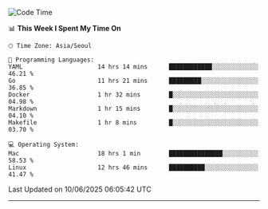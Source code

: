 <!---
[![JS's LinkedIn](https://img.shields.io/badge/LinkedIn-blue?style=for-the-badge&logo=linkedin)](https://www.linkedin.com/in/jaeseung-lee-5a2a32139/) 
[![JS's Notion](https://img.shields.io/badge/Notion-black?style=for-the-badge&logo=notion)](https://bit.ly/ljswiki1) <br><br>
-->
<!-- ![JS's GitHub stats](https://github-readme-stats-lemon-five.vercel.app/api?username=tkxkd0159&hide=contribs,prs,stars,issues&show_icons=true&theme=react&include_all_commits=true)   -->
<!-- ![Top Langs](https://github-readme-stats-lemon-five.vercel.app/api/top-langs/?username=tkxkd0159&layout=compact&hide=jupyter%20notebook,scss,html,css&langs_count=10)  -->


<!--START_SECTION:waka-->
![Code Time](http://img.shields.io/badge/Code%20Time-3%2C755%20hrs%2041%20mins-blue)

📊 **This Week I Spent My Time On** 

```text
🕑︎ Time Zone: Asia/Seoul

💬 Programming Languages: 
YAML                     14 hrs 14 mins      ████████████░░░░░░░░░░░░░   46.21 % 
Go                       11 hrs 21 mins      █████████░░░░░░░░░░░░░░░░   36.85 % 
Docker                   1 hr 32 mins        █░░░░░░░░░░░░░░░░░░░░░░░░   04.98 % 
Markdown                 1 hr 15 mins        █░░░░░░░░░░░░░░░░░░░░░░░░   04.10 % 
Makefile                 1 hr 8 mins         █░░░░░░░░░░░░░░░░░░░░░░░░   03.70 % 

💻 Operating System: 
Mac                      18 hrs 1 min        ███████████████░░░░░░░░░░   58.53 % 
Linux                    12 hrs 46 mins      ██████████░░░░░░░░░░░░░░░   41.47 % 
```


 Last Updated on 10/06/2025 06:05:42 UTC
<!--END_SECTION:waka-->

---
<!---
<a href="https://github.com/tkxkd0159/books">
  <img align="center" src="https://github-readme-stats-lemon-five.vercel.app/api/pin/?username=tkxkd0159&repo=books&theme=react" />
</a>
-->

<!---
- 🔭 I’m currently working on ...
- 🌱 I’m currently learning blockchain and distributed network
- 👯 I’m looking to collaborate on ...
- 🤔 I’m looking for help with ...
- 💬 Ask me about ...
- 📫 How to reach me: ...
- 😄 Pronouns: ...
- ⚡ Fun fact: ...
-->
